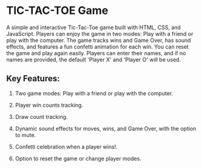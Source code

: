 # TIC-TAC-TOE Game

A simple and interactive Tic-Tac-Toe game built with HTML, CSS, and JavaScript. Players can enjoy the game in two modes: Play with a friend or play with the computer. The game tracks wins and Game Over, has sound effects, and features a fun confetti animation for each win. You can reset the game and play again easily. Players can enter their names, and if no names are provided, the default 'Player X' and 'Player O' will be used. 

## Key Features:

1. Two game modes: Play with a friend or play with the computer.

2.  Player win counts tracking.
   
3.  Draw count tracking.

4. Dynamic sound effects for moves, wins, and Game Over, with the option to mute.

5. Confetti celebration when a player wins!.
   
6. Option to reset the game or change player modes.

 


